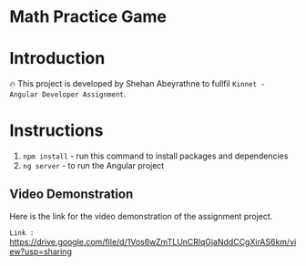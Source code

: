 # Math Practice Game

# Introduction
🔥 This project is developed by Shehan Abeyrathne to fullfil `Kinnet - Angular Developer Assignment`.

# Instructions

1. `npm install` - run this command to install packages and dependencies
2. `ng server` - to run the Angular project 

## Video Demonstration

Here is the link for the video demonstration of the assignment project.

`Link :` https://drive.google.com/file/d/1Vos6wZmTLUnCRlqGjaNddCCgXirAS6km/view?usp=sharing

